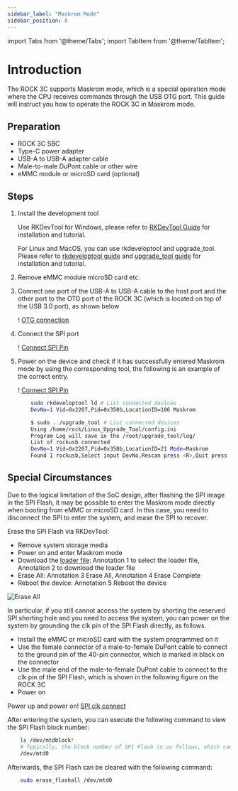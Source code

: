 ```yaml
---
sidebar_label: "Maskrom Mode"
sidebar_position: 8
---
```


import Tabs from '@theme/Tabs';
import TabItem from '@theme/TabItem';

# Introduction

The ROCK 3C supports Maskrom mode, which is a special operation mode where the CPU receives commands through the USB OTG port.
This guide will instruct you how to operate the ROCK 3C in Maskrom mode.

## Preparation

- ROCK 3C SBC
- Type-C power adapter
- USB-A to USB-A adapter cable
- Male-to-male DuPont cable or other wire
- eMMC module or microSD card (optional)

## Steps

1. Install the development tool

   <Tabs queryString="host_os">
   <TabItem value="Windows">

   Use RKDevTool for Windows, please refer to [RKDevTool Guide](/general-tutorial/rksdk/rkdevtool) for installation and tutorial.

   </TabItem>
   <TabItem value="Linux_MacOS">

   For Linux and MacOS, you can use rkdeveloptool and upgrade_tool.  
   Please refer to [rkdeveloptool guide](/general-tutorial/rksdk/rkdeveloptool) and [upgrade_tool guide](/general-tutorial/rksdk/upgrade_tool) for installation and tutorial.

   </TabItem>
   </Tabs>

2. Remove eMMC module microSD card etc.

3. Connect one port of the USB-A to USB-A cable to the host port and the other port to the OTG port of the ROCK 3C (which is located on top of the USB 3.0 port), as shown below

   ! [OTG connection](/img/rock3/3c/3c-otg-connect.webp)

4. Connect the SPI port

   ! [Connect SPI Pin](/img/rock3/3c/3c-shortconnect-spipin.webp)

5. Power on the device and check if it has successfully entered Maskrom mode by using the corresponding tool, the following is an example of the correct entry.

   <Tabs>
   <TabItem value="RKDevTool">

   ! [Connect SPI Pin](/img/configuration/rkdevtool-maskrom.webp)

   </TabItem>
   <TabItem value="rkdeveloptool">

   ```bash
       sudo rkdeveloptool ld # List connected devices
       DevNo=1 Vid=0x2207,Pid=0x350b,LocationID=106 Maskrom
   ```

   </TabItem>
   <TabItem value="upgarde_tool">

   ```bash
       $ sudo . /upgrade_tool # List connected devices
       Using /home/rock/Linux_Upgrade_Tool/config.ini
       Program Log will save in the /root/upgrade_tool/log/
       List of rockusb connected
       DevNo=1 Vid=0x2207,Pid=0x350b,LocationID=21 Mode=Maskrom
       Found 1 rockusb,Select input DevNo,Rescan press <R>,Quit press <Q>:
   ```

   </TabItem>
   </Tabs>

## Special Circumstances

Due to the logical limitation of the SoC design, after flashing the SPI image in the SPI Flash, it may be possible to enter the Maskrom mode directly when booting from eMMC or microSD card. In this case,
you need to disconnect the SPI to enter the system, and erase the SPI to recover.

Erase the SPI Flash via RKDevTool:

- Remove system storage media
- Power on and enter Maskrom mode
- Download the [loader file](https://dl.radxa.com/rock3/images/loader/radxa-cm3-io/rk356x_spl_loader_ddr1056_v1.10.111.bin): Annotation 1 to select the loader file, Annotation 2 to download the loader file
- Erase All: Annotation 3 Erase All, Annotation 4 Erase Complete
- Reboot the device: Annotation 5 Reboot the device

![Erase All](/img/rock3/3c/3c-erase-all.webp)

In particular, if you still cannot access the system by shorting the reserved SPI shorting hole and you need to access the system, you can power on the system by grounding the clk pin of the SPI Flash directly, as follows.

- Install the eMMC or microSD card with the system programmed on it
- Use the female connector of a male-to-female DuPont cable to connect to the ground pin of the 40-pin connector, which is marked in black on the connector
- Use the male end of the male-to-female DuPont cable to connect to the clk pin of the SPI Flash, which is shown in the following figure on the ROCK 3C
- Power on

Power up and power on! [SPI clk connect](/img/rock3/3c/3c-spi-connect.webp)

After entering the system, you can execute the following command to view the SPI Flash block number:

```bash
    ls /dev/mtdblock*
    # Typically, the block number of SPI Flash is as follows, which can be confirmed by the partition size
    /dev/mtd0
```

Afterwards, the SPI Flash can be cleared with the following command:

```bash
    sudo erase_flashall /dev/mtd0
```
